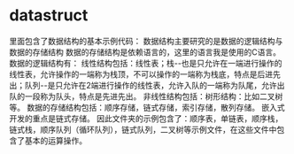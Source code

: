 # datastruct
里面包含了数据结构的基本示例代码：
数据结构主要研究的是数据的逻辑结构与数据的存储结构
数据的存储结构是依赖语言的，这里的语言我是使用的C语言。
数据的逻辑结构有：
       线性结构包括：线性表；栈--也是只允许在一端进行操作的线性表，允许操作的一端称为栈顶，不可以操作的一端称为栈底，特点是后进先出；队列--是只允许在2端进行操作的线性表，允许入队的一端称为队尾，允许出队的一段称为队头，特点是先进先出。
       非线性结构包括：树形结构：比如二叉树等。
       数据的存储结构包括：顺序存储，链式存储，索引存储，散列存储。
       嵌入式开发的重点是链式存储。
       因此文件夹的示例包含了：顺序表，单链表，顺序栈，链式栈，顺序队列（循环队列），链式队列，二叉树等示例文件，在这些文件中包含了基本的运算操作。
